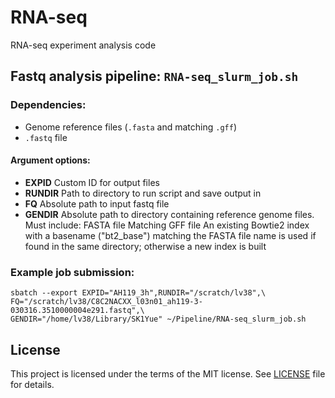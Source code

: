 # RNA-seq
RNA-seq experiment analysis code

## Fastq analysis pipeline: `RNA-seq_slurm_job.sh`

### Dependencies:

* Genome reference files (`.fasta` and matching `.gff`)
* `.fastq` file

#### Argument options:

* **EXPID**     Custom ID for output files
* **RUNDIR**    Path to directory to run script and save output in
* **FQ**        Absolute path to input fastq file
* **GENDIR**    Absolute path to directory containing reference genome files.
                Must include:
                    FASTA file
                    Matching GFF file
                An existing Bowtie2 index with a basename ("bt2_base") matching the
                FASTA file name is used if found in the same directory; otherwise a
                new index is built

### Example job submission:

```
sbatch --export EXPID="AH119_3h",RUNDIR="/scratch/lv38",\
FQ="/scratch/lv38/C8C2NACXX_l03n01_ah119-3-030316.3510000004e291.fastq",\
GENDIR="/home/lv38/Library/SK1Yue" ~/Pipeline/RNA-seq_slurm_job.sh
```

## License
This project is licensed under the terms of the MIT license. See [LICENSE](LICENSE) file for details.
